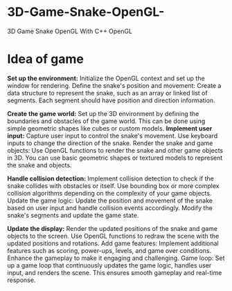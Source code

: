 # 3D-Game-Snake-OpenGL-
<p>3D Game Snake OpenGL With C++ OpenGL</p>

# Idea of game 
<p>
<strong>Set up the environment:</strong> Initialize the OpenGL context and set up the window for rendering.
Define the snake's position and movement: Create a data structure to represent the snake, such as an array or linked list of segments. Each segment should have position and direction information.

<strong>Create the game world:</strong> Set up the 3D environment by defining the boundaries and obstacles of the game world. This can be done using simple geometric shapes like cubes or custom models.
<strong>Implement user input:</strong> Capture user input to control the snake's movement. Use keyboard inputs to change the direction of the snake.
Render the snake and game objects: Use OpenGL functions to render the snake and other game objects in 3D. You can use basic geometric shapes or textured models to represent the snake and objects.

<strong>Handle collision detection:</strong> Implement collision detection to check if the snake collides with obstacles or itself. Use bounding box or more complex collision algorithms depending on the complexity of your game objects.
Update the game logic: Update the position and movement of the snake based on user input and handle collision events accordingly. Modify the snake's segments and update the game state.

<strong>Update the display:</strong> Render the updated positions of the snake and game objects to the screen. Use OpenGL functions to redraw the scene with the updated positions and rotations.
Add game features: Implement additional features such as scoring, power-ups, levels, and game over conditions. Enhance the gameplay to make it engaging and challenging.
Game loop: Set up a game loop that continuously updates the game logic, handles user input, and renders the scene. This ensures smooth gameplay and real-time response.
</p>
